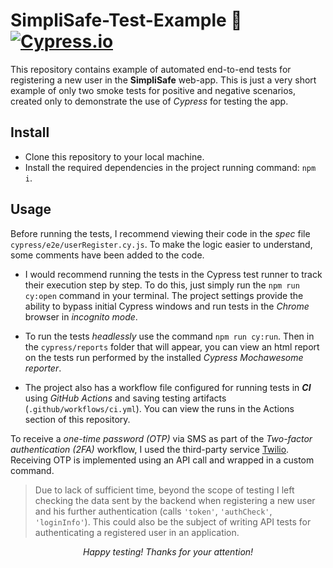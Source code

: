 # SimpliSafe-Test-Example 🚀 [![Cypress.io](https://img.shields.io/badge/tested%20with-Cypress-04C38E.svg)](https://www.cypress.io/)

This repository contains example of automated end-to-end tests for registering a new user in the **SimpliSafe** web-app. This is just a very short example of only two smoke tests for positive and negative scenarios, created only to demonstrate the use of _Cypress_ for testing the app.

## Install

- Clone this repository to your local machine.
- Install the required dependencies in the project running command: `npm i`.

## Usage

Before running the tests, I recommend viewing their code in the _spec_ file `cypress/e2e/userRegister.cy.js`. To make the logic easier to understand, some comments have been added to the code.

- I would recommend running the tests in the Cypress test runner to track their execution step by step. To do this, just simply run the `npm run cy:open` command in your terminal. The project settings provide the ability to bypass initial Cypress windows and run tests in the _Chrome_ browser in _incognito mode_.

- To run the tests _headlessly_ use the command `npm run cy:run`. Then in the `cypress/reports` folder that will appear, you can view an html report on the tests run performed by the installed _Cypress Mochawesome reporter_.

- The project also has a workflow file configured for running tests in **_CI_** using _GitHub Actions_ and saving testing artifacts (`.github/workflows/ci.yml`). You can view the runs in the Actions section of this repository.

To receive a _one-time password (OTP)_ via SMS as part of the _Two-factor authentication (2FA)_ workflow, I used the third-party service <a rel="Twilio" href="https://www.twilio.com/en-us">Twilio</a>. Receiving OTP is implemented using an API call and wrapped in a custom command.

> Due to lack of sufficient time, beyond the scope of testing I left checking the data sent by the backend when registering a new user and his further authentication (calls `'token'`, `'authCheck'`, `'loginInfo'`). This could also be the subject of writing API tests for authenticating a registered user in an application.

<div align='center'>

_Happy testing! Thanks for your attention!_

</div>
